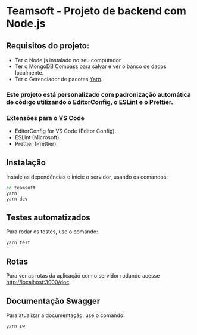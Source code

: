 # Teamsoft - Projeto de backend com Node.js

## Requisitos do projeto:

- Ter o Node.js instalado no seu computador.
- Ter o MongoDB Compass para salvar e ver o banco de dados localmente.
- Ter o Gerenciador de pacotes [Yarn](https://yarnpkg.com/).

### Este projeto está personalizado com padronização automática de código utilizando o EditorConfig, o ESLint e o Prettier.

### Extensões para o VS Code

- EditorConfig for VS Code (Editor Config).
- ESLint (Microsoft).
- Prettier (Prettier).

## Instalação

Instale as dependências e inicie o servidor, usando os comandos:

```sh
cd teamsoft
yarn
yarn dev
```

## Testes automatizados

Para rodar os testes, use o comando:

```sh
yarn test
```

## Rotas

Para ver as rotas da aplicação com o servidor rodando acesse [http://localhost:3000/doc](http://localhost:3000/doc).

## Documentação Swagger

Para atualizar a documentação, use o comando:

```sh
yarn sw
```
